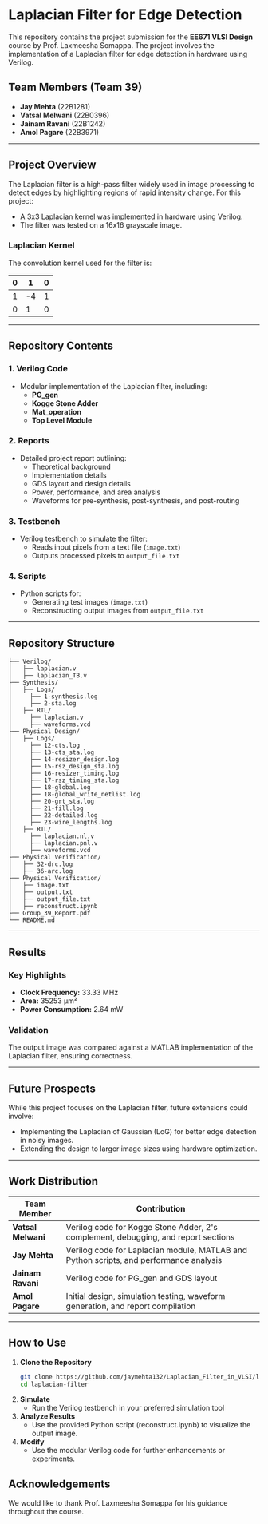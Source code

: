 # Laplacian Filter for Edge Detection

This repository contains the project submission for the **EE671 VLSI Design** course by Prof. Laxmeesha Somappa. The project involves the implementation of a Laplacian filter for edge detection in hardware using Verilog.

## Team Members (Team 39)
- **Jay Mehta** (22B1281)
- **Vatsal Melwani** (22B0396)
- **Jainam Ravani** (22B1242)
- **Amol Pagare** (22B3971)

---

## Project Overview

The Laplacian filter is a high-pass filter widely used in image processing to detect edges by highlighting regions of rapid intensity change. For this project:
- A 3x3 Laplacian kernel was implemented in hardware using Verilog.
- The filter was tested on a 16x16 grayscale image.

### Laplacian Kernel
The convolution kernel used for the filter is:

| 0 | 1 | 0 |
|---|---|---|
| 1 | -4 | 1 |
| 0 | 1 | 0 |


---

## Repository Contents

### 1. **Verilog Code**
- Modular implementation of the Laplacian filter, including:
  - **PG_gen**
  - **Kogge Stone Adder**
  - **Mat_operation**
  - **Top Level Module**

### 2. **Reports**
- Detailed project report outlining:
  - Theoretical background
  - Implementation details
  - GDS layout and design details
  - Power, performance, and area analysis
  - Waveforms for pre-synthesis, post-synthesis, and post-routing

### 3. **Testbench**
- Verilog testbench to simulate the filter:
  - Reads input pixels from a text file (`image.txt`)
  - Outputs processed pixels to `output_file.txt`

### 4. **Scripts**
- Python scripts for:
  - Generating test images (`image.txt`)
  - Reconstructing output images from `output_file.txt`

---
## Repository Structure

```plaintext                
├── Verilog/                   
│   ├── laplacian.v     
│   ├── laplacian_TB.v    
├── Synthesis/                   
│   ├── Logs/
│     ├── 1-synthesis.log
│     ├── 2-sta.log
│   ├── RTL/
│     ├── laplacian.v
│     ├── waveforms.vcd
├── Physical Design/                   
│   ├── Logs/
│     ├── 12-cts.log
│     ├── 13-cts_sta.log
│     ├── 14-resizer_design.log
│     ├── 15-rsz_design_sta.log
│     ├── 16-resizer_timing.log
│     ├── 17-rsz_timing_sta.log
│     ├── 18-global.log
│     ├── 18-global_write_netlist.log
│     ├── 20-grt_sta.log
│     ├── 21-fill.log
│     ├── 22-detailed.log
│     ├── 23-wire_lengths.log
│   ├── RTL/
│     ├── laplacian.nl.v
│     ├── laplacian.pnl.v
│     ├── waveforms.vcd
├── Physical Verification/                   
│   ├── 32-drc.log     
│   ├── 36-arc.log      
├── Physical Verification/                   
│   ├── image.txt    
│   ├── output.txt    
│   ├── output_file.txt    
│   ├── reconstruct.ipynb     
├── Group_39_Report.pdf
└── README.md             
```
---

## Results

### Key Highlights
- **Clock Frequency:** 33.33 MHz
- **Area:** 35253 µm²
- **Power Consumption:** 2.64 mW

### Validation
The output image was compared against a MATLAB implementation of the Laplacian filter, ensuring correctness.

---

## Future Prospects

While this project focuses on the Laplacian filter, future extensions could involve:
- Implementing the Laplacian of Gaussian (LoG) for better edge detection in noisy images.
- Extending the design to larger image sizes using hardware optimization.

---

## Work Distribution

| Team Member      | Contribution                                                                 |
|------------------|-----------------------------------------------------------------------------|
| **Vatsal Melwani** | Verilog code for Kogge Stone Adder, 2's complement, debugging, and report sections |
| **Jay Mehta**      | Verilog code for Laplacian module, MATLAB and Python scripts, and performance analysis |
| **Jainam Ravani**  | Verilog code for PG_gen and GDS layout                                     |
| **Amol Pagare**    | Initial design, simulation testing, waveform generation, and report compilation |

---

## How to Use

1. **Clone the Repository**
   ```bash
   git clone https://github.com/jaymehta132/Laplacian_Filter_in_VLSI/laplacian-filter.git
   cd laplacian-filter
   ```
2. **Simulate**
      - Run the Verilog testbench in your preferred simulation tool
3. **Analyze Results**
     - Use the provided Python script (reconstruct.ipynb) to visualize the output image.
4. **Modify**
     - Use the modular Verilog code for further enhancements or experiments.

## Acknowledgements
We would like to thank Prof. Laxmeesha Somappa for his guidance throughout the course.
    
